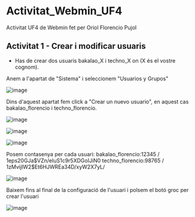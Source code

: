 # Activitat_Webmin_UF4
Activitat UF4 de Webmin fet per Oriol Florencio Pujol

## Activitat 1 - Crear i modificar usuaris
- Has de crear dos usuaris bakalao_X i techno_X on (X és el vostre cognom).

Anem a l'apartat de "Sistema" i seleccionem "Usuarios y Grupos"
  
![image](https://github.com/user-attachments/assets/ee63d4bd-9423-4a15-8e98-aecdabab4b7f)

Dins d'aquest apartat fem click a "Crear un nuevo usuario", en aquest cas bakalao_florencio i techno_florencio.

![image](https://github.com/user-attachments/assets/89120fc4-804e-409c-bc17-c9f3a9130e43)

![image](https://github.com/user-attachments/assets/a4f65d9d-d07f-44bf-94a6-d74a91d8db7d)

![image](https://github.com/user-attachments/assets/49bf14f4-a618-4dff-927a-7625bfbbf947)

Posem contasenya per cada usuari:  bakalao_florencio:12345 / $1$eps20GJa$VZn/eIuS1c9r5XDGoIJiN0      techno_florencio:98765 / $1$zMvijIW2$Et6HJWREa34D/xyW2X7yL/

![image](https://github.com/user-attachments/assets/470c2f8b-4590-44cd-947e-2b4f9640ea74)

Baixem fins al final de la configuració de l'usuari i polsem el botó groc per crear l'usuari

![image](https://github.com/user-attachments/assets/708ebac0-9f94-4061-a652-904530bac95a)


